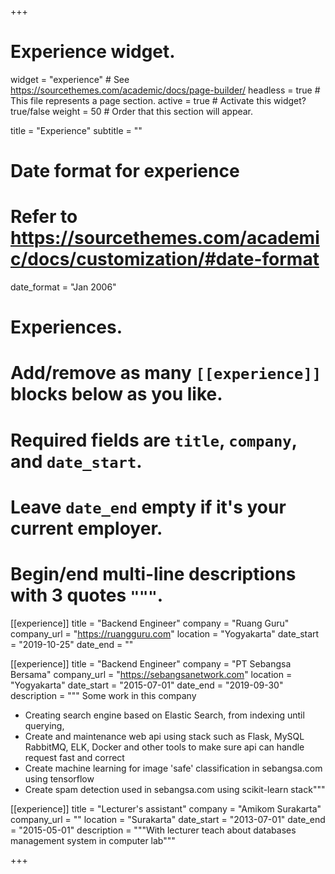 +++
# Experience widget.
widget = "experience"  # See https://sourcethemes.com/academic/docs/page-builder/
headless = true  # This file represents a page section.
active = true  # Activate this widget? true/false
weight = 50  # Order that this section will appear.

title = "Experience"
subtitle = ""

# Date format for experience
#   Refer to https://sourcethemes.com/academic/docs/customization/#date-format
date_format = "Jan 2006"

# Experiences.
#   Add/remove as many `[[experience]]` blocks below as you like.
#   Required fields are `title`, `company`, and `date_start`.
#   Leave `date_end` empty if it's your current employer.
#   Begin/end multi-line descriptions with 3 quotes `"""`.
[[experience]]
  title = "Backend Engineer"
  company = "Ruang Guru"
  company_url = "https://ruangguru.com"
  location = "Yogyakarta"
  date_start = "2019-10-25"
  date_end = ""

[[experience]]
  title = "Backend Engineer"
  company = "PT Sebangsa Bersama"
  company_url = "https://sebangsanetwork.com"
  location = "Yogyakarta"
  date_start = "2015-07-01"
  date_end = "2019-09-30"
  description = """
  Some work in this company 

  - Creating search engine based on Elastic Search, from indexing until querying, 
  - Create and maintenance web api using stack such as Flask, MySQL RabbitMQ, ELK, Docker and other tools to make sure api can handle request fast and correct 
  - Create machine learning for image 'safe' classification in sebangsa.com using tensorflow 
  - Create spam detection used in sebangsa.com using scikit-learn stack"""

[[experience]]
  title = "Lecturer's assistant"
  company = "Amikom Surakarta"
  company_url = ""
  location = "Surakarta"
  date_start = "2013-07-01"
  date_end = "2015-05-01"
  description = """With lecturer teach about databases management system in computer lab"""

+++
